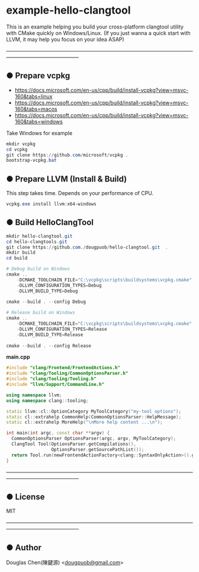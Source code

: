 # example-hello-clangtool
This is an example helping you build your cross-platform clangtool utility with CMake quickly on Windows/Linux.
(If you just wanna a quick start with LLVM, it may help you focus on your idea ASAP)

——————————————————————————————————————————————————

## ● Prepare vcpkg

- https://docs.microsoft.com/en-us/cpp/build/install-vcpkg?view=msvc-160&tabs=linux
- https://docs.microsoft.com/en-us/cpp/build/install-vcpkg?view=msvc-160&tabs=macos
- https://docs.microsoft.com/en-us/cpp/build/install-vcpkg?view=msvc-160&tabs=windows

Take Windows for example
``` powershell
mkdir vcpkg
cd vcpkg
git clone https://github.com/microsoft/vcpkg .
bootstrap-vcpkg.bat
```

## ● Prepare LLVM (Install & Build)
This step takes time. Depends on your performance of CPU.

``` powershell
vcpkg.exe install llvm:x64-windows
```

## ● Build HelloClangTool
``` powershell
mkdir hello-clangtool.git
cd hello-clangtools.git
git clone https://github.com./dougpuob/hello-clangtool.git  .
mkdir build
cd build 

# Debug build on Windows
cmake ..                                                                `
    -DCMAKE_TOOLCHAIN_FILE="C:\vcpkg\scripts\buildsystems\vcpkg.cmake"  `
    -DLLVM_CONFIGURATION_TYPES=Debug                                    `
    -DLLVM_BUILD_TYPE=Debug
    
cmake --build . --config Debug

# Release build on Windows
cmake ..                                                                `
    -DCMAKE_TOOLCHAIN_FILE="C:\vcpkg\scripts\buildsystems\vcpkg.cmake"  `
    -DLLVM_CONFIGURATION_TYPES=Release                                  `
    -DLLVM_BUILD_TYPE=Release
    
cmake --build . --config Release
```

**main.cpp**
``` c++
#include "clang/Frontend/FrontendActions.h"
#include "clang/Tooling/CommonOptionsParser.h"
#include "clang/Tooling/Tooling.h"
#include "llvm/Support/CommandLine.h"

using namespace llvm;
using namespace clang::tooling;

static llvm::cl::OptionCategory MyToolCategory("my-tool options");
static cl::extrahelp CommonHelp(CommonOptionsParser::HelpMessage);
static cl::extrahelp MoreHelp("\nMore help content ...\n");

int main(int argc, const char **argv) {
  CommonOptionsParser OptionsParser(argc, argv, MyToolCategory);
  ClangTool Tool(OptionsParser.getCompilations(),
                 OptionsParser.getSourcePathList());
  return Tool.run(newFrontendActionFactory<clang::SyntaxOnlyAction>().get());
}
```

——————————————————————————————————————————————————

## ● License
MIT

——————————————————————————————————————————————————

## ● Author
Douglas Chen(陳鍵源) <<dougpuob@gmail.com>>
